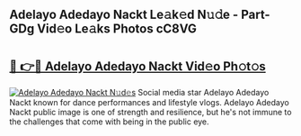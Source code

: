 ## Adelayo Adedayo Nackt Le𝚊k𝚎d N𝚞𝚍e - Part-GDg Vid𝚎o Le𝚊ks Photos cC8VG

# <h2><a href="http://fb7cuo6.evod.top/?m=Adelayo+Adedayo+Nackt">🔗 👉🔴 Adelayo Adedayo Nackt Vid𝚎o Ph𝚘t𝚘s</a></h2>

[![Adelayo Adedayo Nackt N𝚞d𝚎s](https://i.imgur.com/8V9OHl7.gif)](http://fb7cuo6.evod.top/?m=Adelayo+Adedayo+Nackt)
Social media star Adelayo Adedayo Nackt known for dance performances and lifestyle vlogs. Adelayo Adedayo Nackt public image is one of strength and resilience, but he's not immune to the challenges that come with being in the public eye. 
